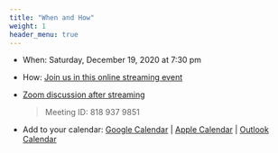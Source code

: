 ```yaml
---
title: "When and How"
weight: 1
header_menu: true
---
```


* When: Saturday, December 19, 2020 at 7:30 pm


* How: 
    [Join us in this online streaming event](https://www.youtube.com/channel/UC7UZEHXdMH0Y3DwmdzITyow/live)

* [Zoom discussion after streaming](https://us04web.zoom.us/j/8189379851?pwd=WTY4ajJRL05hVmVBSjEySGVNS2c4UT09)  
    > Meeting ID: 818 937 9851    

* Add to your calendar: 
     [Google Calendar](https://calendar.google.com/event?action=TEMPLATE&tmeid=NGNmYWxpMXY0cnB2MmVsMDNhYzVrcXVhbGMgaXNhYWNwZWlAbQ&tmsrc=isaacpei%40gmail.com) | 
     [Apple Calendar](calendar/CBM_invitation.ics)  | 
     [Outlook Calendar](calendar/CBM_invitation_outlook.ics)    